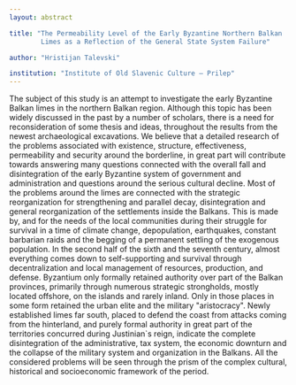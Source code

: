 ```yaml
---
layout: abstract

title: "The Permeability Level of the Early Byzantine Northern Balkan
        Limes as a Reflection of the General State System Failure"

author: "Hristijan Talevski"

institution: "Institute of Old Slavenic Culture – Prilep"
---
```


The subject of this study is an attempt to investigate the early
Byzantine Balkan limes in the northern Balkan region. Although this
topic has been widely discussed in the past by a number of scholars,
there is a need for reconsideration of some thesis and ideas,
throughout the results from the newest archaeological excavations. We
believe that a detailed research of the problems associated with
existence, structure, effectiveness, permeability and security around
the borderline, in great part will contribute towards answering many
questions connected with the overall fall and disintegration of the
early Byzantine system of government and administration and questions
around the serious cultural decline. Most of the problems around the
limes are connected with the strategic reorganization for
strengthening and parallel decay, disintegration and general
reorganization of the settlements inside the Balkans. This is made by,
and for the needs of the local communities during their struggle for
survival in a time of climate change, depopulation, earthquakes,
constant barbarian raids and the begging of a permanent settling of
the exogenous population. In the second half of the sixth and the
seventh century, almost everything comes down to self-supporting and
survival through decentralization and local management of resources,
production, and defense. Byzantium only formally retained authority
over part of the Balkan provinces, primarily through numerous
strategic strongholds, mostly located offshore, on the islands and
rarely inland. Only in those places in some form retained the urban
elite and the military "aristocracy". Newly established limes far
south, placed to defend the coast from attacks coming from the
hinterland, and purely formal authority in great part of the
territories concurred during Justinian`s reign, indicate the complete
disintegration of the administrative, tax system, the economic
downturn and the collapse of the military system and organization in
the Balkans. All the considered problems will be seen through the
prism of the complex cultural, historical and socioeconomic framework
of the period.